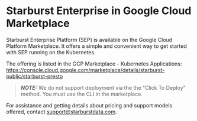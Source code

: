 # Starburst Enterprise in Google Cloud Marketplace

Starburst Enterprise Platform (SEP) is available on the Google Cloud Platform
Marketplace. It offers a simple and convenient way to get started with SEP
running on the Kubernetes.

The offering is listed in the GCP Marketplace -
Kubernetes Applications: https://console.cloud.google.com/marketplace/details/starburst-public/starburst-presto

> **_NOTE:_** We do not support deployment via the the "Click To Deploy" method. You must use the CLI in the marketplace. 

For assistance and getting details about pricing and support models offered, contact support@starburstdata.com.
